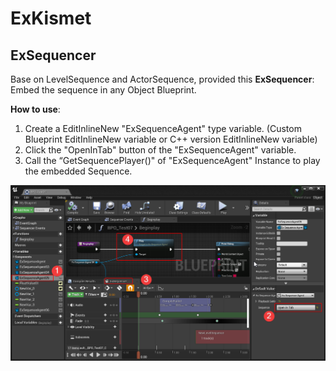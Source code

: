 

# ExKismet



## ExSequencer



Base on LevelSequence and ActorSequence,  provided this **ExSequencer**: Embed the sequence in any Object Blueprint.

**How to use**:

1. Create a EditInlineNew "ExSequenceAgent" type variable. (Custom Blueprint EditInlineNew variable or C++ version EditInlineNew variable)
2. Click the "OpenInTab" button of the  "ExSequenceAgent" variable.
3. Call the “GetSequencePlayer()" of "ExSequenceAgent" Instance to play the embedded Sequence.

![](./README.md.res/Images/ExSequencer/001_EmbedSequenceInObjectBlueprint_01.png)
